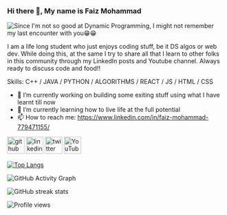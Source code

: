 ### Hi there 👋, My name is Faiz Mohammad

![Since I'm not so good at Dynamic Programming, I might not remember my last encounter with you😁😁](https://github.com/faizm4765/faizm4765/blob/maihttps://github.com/faizm4765/faizm4765/blob/main/Learn.%20Code.%20Grow..pngn/Learn.%20Code.%20Grow.png)

I am a life long student who just enjoys coding stuff, be it DS algos or web dev. While doing this, at the same I try to share all that I learn to other folks in this community through my LinkedIn posts and Youtube channel. Always ready to discuss code and food!!

Skills: C++ / JAVA / PYTHON / ALGORITHMS / REACT / JS / HTML / CSS 

- 🔭 I’m currently working on building some exiting stuff using what I have learnt till now 
- 🌱 I’m currently learning how to live life at the full potential 
- 📫 How to reach me: https://www.linkedin.com/in/faiz-mohammad-779471155/ 


[<img src='https://cdn.jsdelivr.net/npm/simple-icons@3.0.1/icons/github.svg' alt='github' height='40'>](https://github.com/faizm4765)  [<img src='https://cdn.jsdelivr.net/npm/simple-icons@3.0.1/icons/linkedin.svg' alt='linkedin' height='40'>](https://www.linkedin.com/in/https://www.linkedin.com/in/faiz-mohammad-779471155//)  [<img src='https://cdn.jsdelivr.net/npm/simple-icons@3.0.1/icons/twitter.svg' alt='twitter' height='40'>](https://twitter.com/faizm4765)  [<img src='https://cdn.jsdelivr.net/npm/simple-icons@3.0.1/icons/youtube.svg' alt='YouTube' height='40'>](https://www.youtube.com/channel/https://www.youtube.com/channel/UCi5awhlNW0IWpMunZxalU_A/videos)  

[![Top Langs](https://github-readme-stats.vercel.app/api/top-langs/?username=faizm4765)](https://github.com/anuraghazra/github-readme-stats)

![GitHub Activity Graph](https://activity-graph.herokuapp.com/graph?username=faizm4765)  

![GitHub streak stats](https://github-readme-streak-stats.herokuapp.com/?user=faizm4765)  

![Profile views](https://gpvc.arturio.dev/faizm4765)  
